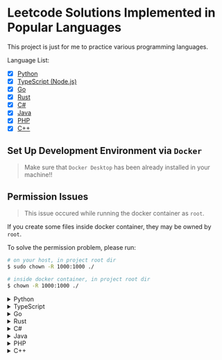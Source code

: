 # Leetcode Solutions Implemented in Popular Languages

This project is just for me to practice various programming languages.

Language List:

- [x] [Python](#python)
- [x] [TypeScript (Node.js)](#typescript)
- [x] [Go](#go)
- [x] [Rust](#rust)
- [x] [C#](#csharp)
- [x] [Java](#java)
- [x] [PHP](#php)
- [x] [C++](#cpp)

## Set Up Development Environment via `Docker`

> Make sure that `Docker Desktop` has been already installed in your machine!!

## Permission Issues

> This issue occured while running the docker container as `root`.

If you create some files inside docker container, they may be owned by `root`.

To solve the permission problem, please run:

```bash
# on your host, in project root dir
$ sudo chown -R 1000:1000 ./

# inside docker container, in project root dir
$ chown -R 1000:1000 ./
```

<details>
  <summary>
    <span id="python">Python</span>
  </summary>

Build the docker image for Python:

```bash
$ cd Docker
$ sudo docker build -f python.dockerfile -t leetcode/python:latest ./
```

Run and get into the Python container:

```bash
$ sudo docker run \
  --rm \ # remove the container after exit it
  -it \ # get into the container
  -w "/opt/leetcode" \ # set working dir
  -v "<python-dir>:/opt/leetcode" \ # mount host dir/files to container inside
  leetcode/python:latest \ # Python image
  /bin/bash # run the command after get into the container
```

Run the tests:

```bash
$ cd <python-dir>   # ATTENTION: <python-dir> is your python project root
$ python -m unittest -v
````

> You can have a Python src like this:

```python
# `./src/sum.py`

class Sum:
  def do(self, a: int, b: int) -> int:
    return a + b
```

> And you can have a Python test like this:

```python
# `./tests/test_sum.py`

import unittest
from src.sum import Sum

class SumTest(unittest.TestCase):
  _sum = Sum()

  def process_test_case(self, _input1: int, _input2: int, expected: int):
    actual = self._sum.do(_input1, _input2)
    self.assertEqual(actual, expected)

  def test_sum_of_two_given_numbers(self):
    _input1 = 1
    _input2 = 4
    expected = 5

    self.process_test_case(_input1, _input2, expected)
```

> Finally, the project structure should be like this:

```bash
-- ./
---- src/
------ __init__.py    # <- to make src/ dir to be treated as a package
------ sum.py         # <- thanks to ./__init__.py, it will be treated as a module
---- tests/
------ __init__.py    # <- to make tests/ dir to be treated as a package
------ test_sum.py    # <- thanks to ./__init__.py, it will be treated as a module
```

> Install python modules globally:

```bash
$ pip install [module1, module2 ...]
```

> Run source code:

```bash
$ python <python-src>
```
</details>

<details>
  <summary>
    <span id="typescript">TypeScript</span>
  </summary>

Build the docker image for Node.js:

```bash
$ cd Docker
$ sudo docker build -f nodejs.dockerfile -t leetcode/nodejs:latest ./
```

Run and get into the Node.js container:

```bash
$ sudo docker run \
  --rm \ # remove the container after exit it
  -it \ # get into the container
  -w "/opt/leetcode" # set working dir
  -v "<nodejs-dir>:/opt/leetcode" # mount host dir/files to container inside
  leetcode/nodejs:latest \ # Node.js image
  /bin/bash # run the command after get into the container
```

Compile source code:

```bash
$ cd ./src
$ tsc <ts-src>
```

Run the tests:

```bash
$ cd ./tests
$ jest --coverage
```

> Init the project via `Npm` in `./`:

```bash
$ npm init -y
```

> You can have a TypeScript src like this:

```typescript
// `./src/sum.ts`

class Sum {
  public do(a: number, b: number): number {
    return a + b;
  }
}

export { Sum };
```

> And you can have a JavaScript test like this:

```javascript
// `./tests/sum.test.js`

const { Sum } = require('../src/sum');
const sum = new Sum();

const processTestCase = (input1, input2, expected) => {
  const actual = sum.do(input1, input2);
  expect(actual).toBe(expected);
}

test("Test: sum of two given numbers", () => {
  const input1 = 1;
  const input2 = 4;
  const expected = 5;

  processTestCase(input1, input2, expected);
})
```

> Create a `jest.config.js` for `Jest`:

```javascript
// ./tests/jest.config.js

const config = {
  verbose: true,
};

module.exports = config;
```

> Finally, the project structure should be like this:

```bash
-- ./
---- src/
------ sum.ts
------ sum.js # <----- compiled js file (.ts -> .js)
---- tests/
------ sum.test.js
------ jest.config.js
---- package.json
```

> Install the project dependencies listed in `./package.json`:

```bash
$ npm install
```

> Install project dependencies:

```bash
$ npm install --save [package1, package2 ...]
```

> Install project dev-dependencies:

```bash
$ npm install --save-dev [package1, package2 ...]
```

> Remove project dependencies:

```bash
$ npm uninstall [package1, package2 ...]
```

> Run `Npm` scripts defined in `package.json`:

```bash
$ npm run <custom-script>
```

> Run compiled `.js` file (`.ts` -> `.js`):

```bash
$ node <compiled-js-file>
```
</details>

<details>
  <summary>
    <span id="go">Go</span>
  </summary>

Build the docker image for Go:

```bash
$ cd Docker
$ sudo docker build -f golang.dockerfile -t leetcode/golang:latest ./
```

Run and get into the Go container:

```bash
$ sudo docker run \
  --rm \ # remove the container after exit it
  -it \ # get into the container
  -w "/opt/leetcode" \ # set working dir
  -v "<golang-dir>:/opt/leetcode" \ # mount host dir/files to container inside
  leetcode/golang:latest \ # Go image
  /bin/bash # run the command after get into the container
```

Run the tests:

```bash
$ cd ./tests
$ go test -v
```

> Init the project in `./` via `go-mod`:

```bash
$ go mod init <project-name>
```

> You can have a Go src like this:

```golang
// `./src/sum.go`

package solution

// first letter must be `capital` to make it `public` (be available for other go files)
func Sum(a int, b int) int {
  return a + b
}
```

> And you can have a Go test like this:

```golang
// `./tests/sum_test.go`

package tests

import (
  "testing"
  "github.com/stretchr/testify/assert"
  "<project-name>/src" // <----- follow the project structure
)

func processTestCase(t *testing.T, input1 int, input2 int, expected int) {
  actual := solution.Sum(input1, input2)
  assert.Equal(t, expected, actual)
}

// first letter must be `capital` to make it can be found by `go-test`
func Test_sum_of_two_given_numbers(t *testing.T) {
  input1 := 1
  input2 := 4
  expected := 5

  processTestCase(t, input1, input2, expected)
}
```

> Get missing and remove unused modules:

```bash
$ go mod tidy
```

> Finally, the project structure should be like this:

```bash
-- ./
---- src/
------ sum.go
---- tests/
------ sum_test.go
---- go.mod
---- go.sum
```

> Run source code:

```bash
$ go run <go-src>
```
</details>

<details>
  <summary>
    <span id="rust">Rust</span>
  </summary>

Build the docker image for Rust:

```bash
$ cd Docker
$ sudo docker build -f rust.dockerfile -t leetcode/rust:latest ./
```

Run and get into the Rust container:

```bash
$ sudo docker run \
  --rm \ # remove the container after exit it
  -it \ # get into the container
  -w "/opt/leetcode" \ # set working dir
  -v "<rust-dir>:/opt/leetcode" \ # mount host dir/files to container inside
  leetcode/rust:latest \ # Rust image
  /bin/bash # run the command after get into the container
```

Run the tests:

```bash
$ cargo test
```

> Init the project via `Cargo` in `./`:

```bash
$ cargo init --name <project-name>
```

> Create a new Rust project via `Cargo`:

```bash
$ cargo new <project-name>
```

> Remove default Git files:

```bash
$ rm -r .git/
$ rm -f .gitignore
```

> After init, your `./Cargo.toml` may look like this:

```toml
[package]
name = "<project-name>"
version = "0.1.0"
edition = "2021"

# See more keys and their definitions at https://doc.rust-lang.org/cargo/reference/manifest.html

[dependencies]

```

> You can have a Rust src like this:

```rust
// `./src/lib.rs` # <----- NOT `./src/main.rs`!! And it MUST BE named with `lib.rs` for cargo-test

pub struct Sum { }

impl Sum {
  pub fn new() -> Sum {
    return Sum { };
  }

  pub fn _do(&self, a: &i32, b: &i32) -> i32 {
    return a + b;
  }
}
```

> And you can have a Rust test like this:

```rust
// `./tests/sum_test.rs`

use <project-name>::Sum;

fn process_test_case(input1: &i32, input2: &i32, expected: &i32) {
  let sum: Sum = Sum::new();
  let actual: i32 = sum._do(input1, input2);
  assert_eq!(&actual, expected);
}

#[test]
fn sum_of_two_given_numbers() {
  let input1: i32 = 1;
  let input2: i32 = 4;
  let expected: i32 = 5;

  process_test_case(&input1, &input2, &expected);
}
```

> Finally, the project structure should be look like this:

```bash
-- ./
---- src/
------ main.rs
------ lib.rs
---- tests/
------ sum_test.rs
---- Cargo.toml
---- Cargo.lock
```

> Compile the Rust source code:

```bash
$ rustc <rust-src>
```

> Run the Rust binary executable:

```bash
$ ./<rust-binary>
```
</details>

<details>
  <summary>
    <span id="csharp">C#</span>
  </summary>

Build the docker image for C#:

```bash
$ cd Docker
$ sudo docker build -f csharp.dockerfile -t leetcode/csharp:latest ./
```

Run and get into the C# container:

```bash
$ sudo docker run \
  --rm \ # remove the container after exit it
  -it \ # get into the container
  -w "/opt/leetcode" \ # set working dir
  -v "<csharp-dir>:/opt/leetcode" \ # mount host dir/files to container inside
  leetcode/csharp:latest \ # C# image
  /bin/bash # run the command after get into the container
```

Run the tests:

```bash
$ dotnet test
```

> Init a `solution` for the whole project in `./`:

```bash
$ dotnet new sln
```

> Init a `console` project in `./src`:

```bash
$ dotnet new console -o ./src
```

> Remove the default entry program:

```bash
$ rm -f ./src/Program.cs
```

> Init a `mstest` project in `./tests`:

```bash
$ dotnet new mstest -o ./tests
```

> Remove the default test:

```bash
$ rm -f ./tests/UnitTest1.cs
```

> You can have a C# src like this:

```csharp
// `./src/Sum.cs` # <----- first letter is `capital`

namespace Leetcode
{
  public class Sum
  {
    static void Main(string[] args)
    {
    }

    public int Do(int a, int b)
    {
      return a + b;
    }
  }
}
```

> And you can have a C# test like this:

```csharp
// `./tests/SumTest.cs` # <----- first letter is `capital`

using Microsoft.VisualStudio.TestTools.UnitTesting;
using Leetcode;

namespace LeetcodeTest
{
  [TestClass]
  public class SumTest
  {
    Sum sum = new Sum();

    private void ProcessTestCase(int input1, int input2, int expected)
    {
      int actual = sum.Do(input1, input2);
      Assert.AreEqual(expected, actual);
    }

    [TestMethod]
    public void have_longest_common_prefix()
    {
      int input1 = 1;
      int input2 = 4;
      int expected = 5;

      ProcessTestCase(input1, input2, expected);
    }
  }
}
```

> Finally, the project structure will be look like this:

```bash
-- ./
---- <project-name>.sln
---- src/
------ Sum.cs
------ src.csproj
---- tests/
------ SumTest.cs
------ tests.csproj
```

> Add `console` project & `mstest` project into `solution`:

```bash
$ dotnet sln add ./src/src.csproj ./tests/tests.csproj
```

> In `tests.csproj`, we add a reference project `src.csproj` into it, to make source code can be invoked in tests:

```bash
$ dotnet add ./tests/tests.csproj reference ./src/src.csproj
```

> Run the C# code:

```bash
$ dotnet run

# or use `--project` flag to specify project path
$ dotnet run --project=<project-path>
```
</details>

<details>
  <summary>
    <span id="java">Java</span>
  </summary>

Build the docker image for Java:

```bash
$ cd Docker
$ sudo docker build -f java.dockerfile -t leetcode/java:latest ./
```

Run and get into the Java container:

```bash
$ sudo docker run \
  --rm \ # remove the container after exit it
  -it \ # get into the container
  -w "/opt/leetcode" \ # set working dir
  -v "<java-dir>:/opt/leetcode" \ # mount host dir/files to container inside
  leetcode/java:latest \ # Java image
  /bin/bash # run the command after get into the container
```

Run the tests:

```bash
$ mvn test
```

> Init the project via `Maven` in `./<project-name>`:

```bash
$ mvn archetype:generate \
  -DgroupId=<com.company.app> \ # it will be project structure
  -DartifactId=<project-name> \
  -DarchetypeArtifactId=maven-archetype-quickstart \ # Maven template
  -DarchetypeVersion=1.4 \ Maven template version
  -DinteractiveMode=false
```

> You can have a Java src like this:

```java
// `./<project-name>/src/main/java/<com>/<company>/<app>/Sum.java`

package <com.company.app>; // follows the maven project structure

class Sum
{
  public int _do(int a, int b) {
    return a + b;
  }
}
```

> And you can have a Java test like this:

```java
// `./<project-name>/src/test/java/<com>/<company>/<app>/SumTest.java`

package <com.company.app>; // this package include class: Sum

import static org.junit.Assert.assertEquals;
import org.junit.Test;

public class SumTest
{
  Sum sum = new Sum();

  private void processTestCase(int input1, int input2, int expected) {
    int actual = sum._do(input1, input2);
    assertEquals(expected, actual);
  }

  @Test
  public void sum_of_two_given_numbers() {
    int input1 = 1;
    int input2 = 4;
    int expected = 5;

    processTestCase(input1, input2, expected);
  }
}
```

> Finally, the project structure should be like this:

```bash
-- ./<project-name>
---- src/
------ main/
-------- java/
---------- <com>/
------------ <company>/
-------------- <app>/
---------------- App.java # default file which can be ignored
---------------- Sum.java
------ test/
-------- java/
---------- <com>/
------------ <company>/
-------------- <app>/
---------------- AppTest.java # default file which can be ignored
---------------- SumTest.java
---- pom.xml
```

> Compile and bundle the whole project (Use `Maven`):

```bash
$ cd ./<project-name>
$ mvn package
```

> Run the compiled Java Class within `.jar` binary:

```bash
$ cd ./<project-name>
$ java -cp ./target/<project-name>-1.0-SNAPSHOT.jar <com.company.app>.App
```

> Compile the Java source code:

```bash
$ javac <java-src>
```

> Run the Java binary executable Class (`.class` file):

```bash
$ java Main # without .class extension
```
</details>

<details>
  <summary>
    <span id="php">PHP</span>
  </summary>

Build the docker image for PHP:

```bash
$ cd Docker
$ sudo docker build -f php.dockerfile -t leetcode/php:latest ./
```

Run and get into the PHP container:

```bash
$ sudo docker run \
  --rm \ # remove the container after exit it
  -it \ # get into the container
  -w "/opt/leetcode" \ # set working dir
  -v "<php-dir>:/opt/leetcode" \ # mount host dir/files to container inside
  leetcode/php:latest \ # PHP image
  /bin/bash # run the command after get into the container
```

Generating `./vendor/autoload.php` to autoloading PHP classes:

```bash
$ composer dump-autoload
```

Run the tests:

```bash
$ phpunit tests --testdox
```

> Init the project via `Composer` in `./`:

```bash
$ composer init # by answering interactive questions
```

> After init, your `./composer.json` may look like this:

```json
{
  "name": "<vendor>/<project-name>",
  "autoload": {
    "psr-4": {
      "<Vendor>\\<Project-name>\\": "src/"
    }
  },
  "require": {}
}

```

> You can have a PHP src like this:

```php
// `./src/Sum.php` # <----- first letter is capital

<?php

namespace <Vendor>\<Project-name>;

final class Sum # <----- class name need to match the file name
{
  final public function _do(int $a, int $b): int
  {
    return $a + $b;
  }
}
```

> And you can have a PHP test like this:

```php
// `./tests/SumTest.php` # <----- first letter is capital

<?php

require 'vendor/autoload.php'; # <----- import autoloaded classes

use PHPUnit\Framework\TestCase;
use <Vendor>\<Project-name>\Sum;

final class SumTest extends TestCase
{
  private function processTestCase(int $input1, int $input2, int $expected): void
  {
    $sum = new Sum();
    $actual = $sum->_do($input1, $input2);
    $this->assertEquals($expected, $actual);
  }

  public function test_sum_of_two_given_numbers(): void # must start with `test*()`
  {
    $input1 = 1;
    $input2 = 4;
    $expected = 5;

    $this->processTestCase($input1, $input2, $expected);
  }
}
```

> Finally, the project structure should be like this:

```bash
-- ./
---- vendor/
------ autoload.php
---- src/
------ Sum.php
---- tests/
------ SumTest.php
---- composer.json
```

> Install the project dependencies listed in `./composer.lock`:

```bash
$ composer install
```

> Install project dependencies:

```bash
$ composer require [package1, package2 ...]
```

> Install project dev-dependencies:

```bash
$ composer require --dev [package1, package2 ...]
```

> Remove project dependencies:

```bash
$ composer remove [package1, package2 ...]
```
</details>

<details>
  <summary>
    <span id="cpp">C++</span>
  </summary>

Build the docker image for C++:

```bash
$ cd Docker
$ sudo docker build -f cpp.dockerfile -t leetcode/cpp:latest ./
```

Run and get into the C++ container:

```bash
$ sudo docker run \
  --rm \ # remove the container after exit it
  -it \ # get into the container
  -w "/opt/leetcode" \ # set working dir
  -v "<cpp-dir>:/opt/leetcode" \ # mount host dir/files to container inside
  leetcode/cpp:latest \ # C++ image
  /bin/bash # run the command after get into the container
```

Build the whole project via `CMake`:

```bash
$ cmake -S ./ -B build # generating cmake config files into ./build
$ cmake --build ./build # compile the whole project into ./build
```

Run the tests:

```bash
$ cd ./build && ctest

# Or just run:
$ ./build/<test-binary>
```

> You can have a C++ src like this:

```cpp
// `./src/sum.h`

class Sum {
public:
  int _do(int a, int b) {
    return a + b;
  }
};

/** DO NOT declare main function, it may make GoogleTest can't find the Tests **/
// int main(void) {
//     return 0;
// };
```

> And you can have a C++ test like this:

```cpp
// `./tests/sum_test.cpp`

#include <gtest/gtest.h>
#include "../src/sum.h"

Sum* sum_ptr = new Sum();
Sum sum = *sum_ptr;

void processTestCase(int input1, int input2, int expected) {
  // since `sum_ptr` is a pointer which points to Sum class
  // just use `->` to access the class member
  int actual = sum_ptr->_do(input1, input2);
  // int actual sum._do(input1, input2) # <- this also works
  ASSERT_EQ(actual, expected);
}

TEST(SumTest, SumOfTwoGivenNumbers) {
  int input1 = 1;
  int input2 = 4;
  int expected = 5;

  processTestCase(input1, input2, expected);
}
```

> Create `./CMakeLists.txt` for `CMake` to build the project:

```bash
# `./CMakeLists.txt`:

cmake_minimum_required(VERSION 3.14)
project(<project-name>)

# GoogleTest requires at least C++11
set(CMAKE_CXX_STANDARD 11)

# use `FetchContent` CMake Module
include(FetchContent)

# get GoogleTest from github as CMake project dependency
FetchContent_Declare(
  googletest
  URL https://github.com/google/googletest/archive/609281088cfefc76f9d0ce82e1ff6c30cc3591e5.zip
)
FetchContent_MakeAvailable(googletest)

# Enable testing in CMake
enable_testing()

# declare the C++ test binary we want to build (`<test-binary>`)
add_executable(
  <test-binary>
  <test-src-path>
)

# links `<test-binary>` with GoogleTest entry point (`gtest_main`)
target_link_libraries(
  <test-binary>
  gtest_main
)

# to make CMake Test Runner (`ctest`) to find the tests included in `test-binary`
include(GoogleTest)
gtest_discover_tests(<test-binary>)
```

> Finally, the project structure should be like this:

```bash
-- ./
---- src/
------ sum.h
---- tests/
------ sum_test.cpp
---- CMakeLists.txt
```

> Official Tutorial for GoogleTest:

- [Building with CMake - GoogleTest](https://google.github.io/googletest/quickstart-cmake.html)

> Compile the C++ source code:

```bash
$ clang++ -o <cpp-binary> <cpp-src>
```

> Run the C++ binary executable:

```bash
$ ./<cpp-binary>
```
</details>
